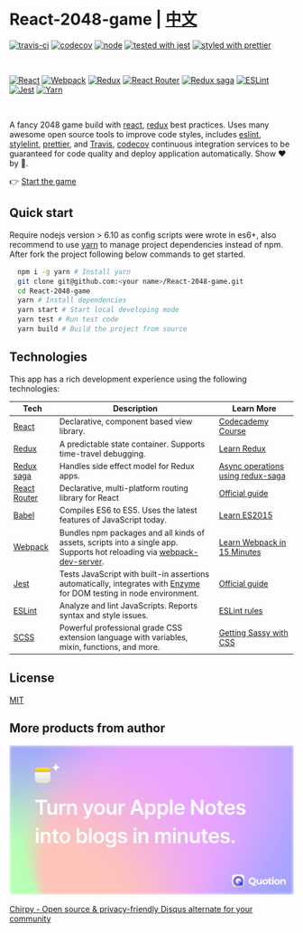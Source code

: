 # React-2048-game | [中文](/README_CN.md)

[![travis-ci](https://travis-ci.org/devrsi0n/React-2048-game.svg?branch=master)](https://travis-ci.org/devrsi0n/React-2048-game)
[![codecov](https://codecov.io/gh/devrsi0n/React-2048-game/branch/master/graph/badge.svg)](https://codecov.io/gh/devrsi0n/React-2048-game)
[![node](https://img.shields.io/badge/node-%20%3E%3D%206.10-brightgreen.svg)](https://nodejs.org)
[![tested with jest](https://img.shields.io/badge/tested_with-jest-99424f.svg)](https://github.com/facebook/jest)
[![styled with prettier](https://img.shields.io/badge/styled_with-prettier-ff69b4.svg)](https://github.com/prettier/prettier)

&nbsp;

[![React](/internals/img/react-padded-90.png)](https://facebook.github.io/react/)
[![Webpack](/internals/img/webpack-padded-90.png)](https://webpack.github.io/)
[![Redux](/internals/img/redux-padded-90.png)](http://redux.js.org/)
[![React Router](/internals/img/react-router-padded-90.png)](https://github.com/ReactTraining/react-router)
[![Redux saga](/internals/img/redux-saga-padded-90.png)](https://github.com/ReactTraining/react-router)
[![ESLint](/internals/img/eslint-padded-90.png)](http://eslint.org/)
[![Jest](/internals/img/jest-padded-90.png)](https://facebook.github.io/jest/)
[![Yarn](/internals/img/yarn-padded-90.png)](https://yarnpkg.com/)

&nbsp;

A fancy 2048 game build with [react](https://github.com/facebook/react), [redux](https://github.com/reactjs/redux) best practices. Uses many awesome open source tools to improve code styles, includes [eslint](https://github.com/eslint/eslint), [stylelint](https://github.com/stylelint/stylelint), [prettier](https://github.com/prettier/prettier), and [Travis](https://travis-ci.org), [codecov](https://codecov.io) continuous integration services to be guaranteed for code quality and deploy application automatically. Show ❤️ by 🌟.

👉 [Start the game](https://re2048.herokuapp.com/)

## Quick start

Require nodejs version > 6.10 as config scripts were wrote in es6+, also recommend to use [yarn](https://yarnpkg.com) to manage project dependencies instead of npm. After fork the project following below commands to get started.

```bash
  npm i -g yarn # Install yarn
  git clone git@github.com:<your name>/React-2048-game.git
  cd React-2048-game
  yarn # Install dependencies
  yarn start # Start local developing mode
  yarn test # Run test code
  yarn build # Build the project from source
```

## Technologies

This app has a rich development experience using the following technologies:

| **Tech** | **Description** |**Learn More**|
|----------|-------|---|
|  [React](https://facebook.github.io/react/)  |   Declarative, component based view library.    | [Codecademy Course](https://www.codecademy.com/learn/react-101)  |
|  [Redux](http://redux.js.org) |  A predictable state container. Supports time-travel debugging. | [Learn Redux](https://egghead.io/courses/getting-started-with-redux)|
|  [Redux saga](https://redux-saga.js.org/) | Handles side effect model for Redux apps. | [Async operations using redux-saga](https://medium.freecodecamp.org/async-operations-using-redux-saga-2ba02ae077b3)|
|  [React Router](https://github.com/reactjs/react-router) | Declarative, multi-platform routing library for React | [Official guide](https://reacttraining.com/react-router/web/guides/philosophy) |
|  [Babel](http://babeljs.io) |  Compiles ES6 to ES5. Uses the latest features of JavaScript today.     | [Learn ES2015](https://babeljs.io/learn-es2015/)    |
| [Webpack](https://webpack.js.org) | Bundles npm packages and all kinds of assets, scripts into a single app. Supports hot reloading via [webpack-dev-server](https://github.com/webpack/webpack-dev-server). | [Learn Webpack in 15 Minutes](https://tutorialzine.com/2017/04/learn-webpack-in-15-minutes)|
| [Jest](https://facebook.github.io/jest/) | Tests JavaScript with built-in assertions automatically, integrates with [Enzyme](https://github.com/airbnb/enzyme) for DOM testing in node environment. | [Official guide](https://facebook.github.io/jest/docs/en/getting-started.html) |
| [ESLint](http://eslint.org/)| Analyze and lint JavaScripts. Reports syntax and style issues. | [ESLint rules](https://eslint.org/docs/rules/) |
[SCSS](http://sass-lang.com/) | Powerful professional grade CSS extension language with variables, mixin, functions, and more. | [Getting Sassy with CSS](http://www.sassshop.com/#/1/2)|

## License

[MIT](http://opensource.org/licenses/MIT)

## More products from author

[![Quotion - Apple Notes to blogs in minutes](./.github/quotion.png)](https://quotion.co)

[Chirpy - Open source & privacy-friendly Disqus alternate for your community](https://chirpy.dev/)
